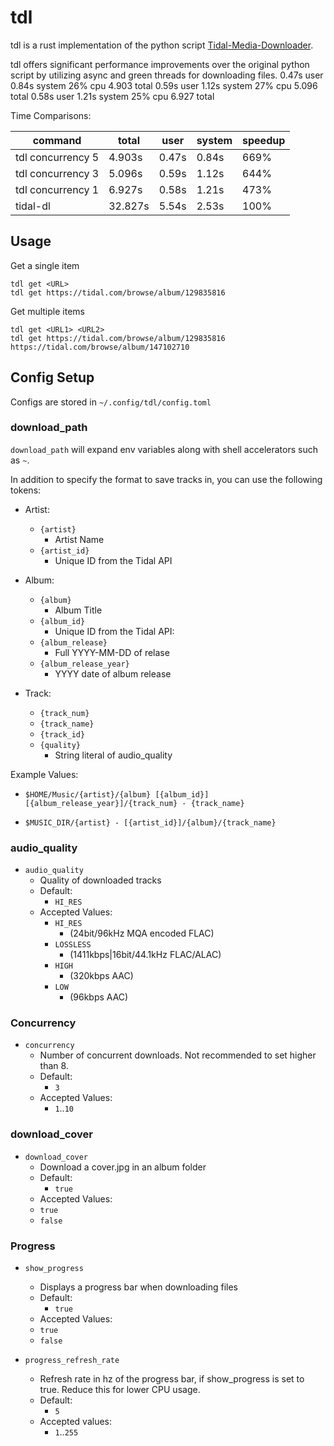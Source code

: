 # tdl

tdl is a rust implementation of the python script [Tidal-Media-Downloader](https://github.com/yaronzz/Tidal-Media-Downloader).

tdl offers significant performance improvements over the original python script by utilizing async and green threads for downloading files.
0.47s user 0.84s system 26% cpu 4.903 total
0.59s user 1.12s system 27% cpu 5.096 total
0.58s user 1.21s system 25% cpu 6.927 total

Time Comparisons:
 
| command | total | user | system | speedup | 
| ------- | ----- | ---- | ------ | ------- |
| tdl concurrency 5 | 4.903s | 0.47s | 0.84s | 669% |
| tdl concurrency 3 | 5.096s |  0.59s | 1.12s | 644% |
| tdl concurrency 1 | 6.927s | 0.58s | 1.21s | 473% |
| tidal-dl | 32.827s | 5.54s  | 2.53s | 100% | 

## Usage

Get a single item
```
tdl get <URL>
tdl get https://tidal.com/browse/album/129835816
```

Get multiple items
```
tdl get <URL1> <URL2> 
tdl get https://tidal.com/browse/album/129835816 https://tidal.com/browse/album/147102710  
```

## Config Setup

Configs are stored in `~/.config/tdl/config.toml`

### download_path

`download_path` will expand env variables along with shell accelerators such as `~`.

In addition to specify the format to save tracks in, you can use the following tokens:

- Artist: 
  - `{artist}`
    - Artist Name
  - `{artist_id}`
    - Unique ID from the Tidal API
- Album: 
  - `{album}`
    - Album Title
  - `{album_id}`
    - Unique ID from the Tidal API: 
  - `{album_release}`
    - Full YYYY-MM-DD of relase
  - `{album_release_year}`
    - YYYY date of album release

- Track:
  - `{track_num}`
  - `{track_name}`
  - `{track_id}`
  - `{quality}`
    -  String literal of audio_quality

Example Values: 

- `$HOME/Music/{artist}/{album} [{album_id}] [{album_release_year}]/{track_num} - {track_name}`

- `$MUSIC_DIR/{artist} - [{artist_id}]/{album}/{track_name}`

### audio_quality

- `audio_quality` 
  - Quality of downloaded tracks
  - Default:
    - `HI_RES`
  - Accepted Values:
    - `HI_RES` 
      - (24bit/96kHz MQA encoded FLAC)
    - `LOSSLESS` 
      - (1411kbps|16bit/44.1kHz FLAC/ALAC)
    - `HIGH` 
      - (320kbps AAC)
    - `LOW` 
      - (96kbps AAC)

### Concurrency

- `concurrency`
    - Number of concurrent downloads. Not recommended to set higher than 8.
    - Default:
        - `3`
    - Accepted Values:
        - `1`..`10`


### download_cover

- `download_cover` 
  - Download a cover.jpg in an album folder
  - Default: 
    - `true`
  - Accepted Values: 
  - `true`
  - `false`

### Progress

- `show_progress`
  - Displays a progress bar when downloading files
  - Default: 
    - `true`
  - Accepted Values: 
  - `true`
  - `false`

- `progress_refresh_rate` 
  - Refresh rate in hz of the progress bar, if show_progress is set to true. Reduce this for lower CPU usage. 
  - Default:
    -  `5`
  - Accepted values: 
    - `1`..`255`
